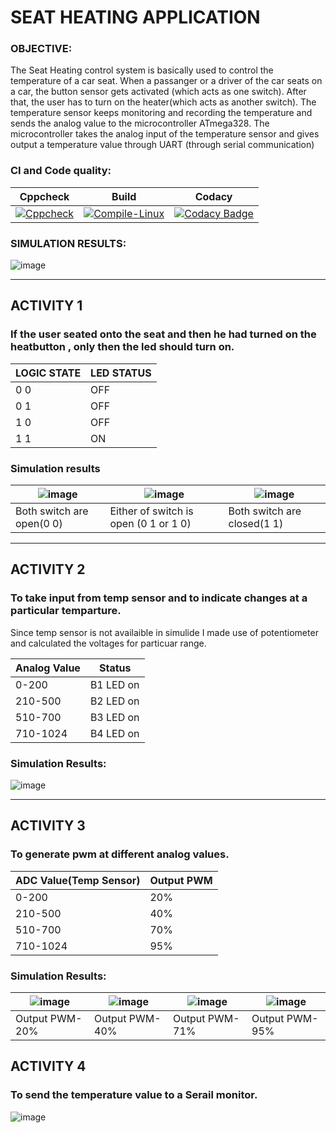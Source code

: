 # SEAT HEATING APPLICATION

### OBJECTIVE:
The Seat Heating control system is basically used to control the temperature of a car seat. When a passanger or a driver of the car seats on a car, the button sensor gets activated (which acts as one switch). After that, the user has to turn on the heater(which acts as another switch). The temperature sensor keeps monitoring and recording the temperature and sends the analog value to the microcontroller ATmega328. The microcontroller takes the analog input of the temperature sensor and gives output a temperature value through UART (through serial communication)

### CI and Code quality:
|Cppcheck|Build|Codacy|
|---|---|---|
|[![Cppcheck](https://github.com/256644/LttsEmbeddedc/actions/workflows/code.yml/badge.svg)](https://github.com/256644/LttsEmbeddedc/actions/workflows/code.yml)|[![Compile-Linux](https://github.com/256644/LttsEmbeddedc/actions/workflows/compile.yml/badge.svg)](https://github.com/256644/LttsEmbeddedc/actions/workflows/compile.yml)|[![Codacy Badge](https://app.codacy.com/project/badge/Grade/6d0c2956e64a4cfa9bb14f55a17301b0)](https://www.codacy.com/gh/256644/LttsEmbeddedc/dashboard?utm_source=github.com&amp;utm_medium=referral&amp;utm_content=256644/LttsEmbeddedc&amp;utm_campaign=Badge_Grade)|


### SIMULATION RESULTS:

![image](https://user-images.githubusercontent.com/69230664/127031627-06e5a6f9-3c53-498f-8d42-3c2667902d8c.png)


----
## ACTIVITY 1
 
### If the user seated onto the seat and then he had turned on the heatbutton , only then the led should turn on.
|LOGIC STATE |LED STATUS|
|---|---|
|0  0|  OFF|
|0 1|OFF|
|1 0 |OFF|
|1 1 |ON|
### Simulation results

|![image](https://user-images.githubusercontent.com/69230664/127032661-cfdbc6c9-7d01-4980-abc8-2da6f12f5548.png)|![image](https://user-images.githubusercontent.com/69230664/127032805-90c7eb64-2d28-405d-97d9-3519eb466ee8.png)|![image](https://user-images.githubusercontent.com/69230664/127032884-a63763fb-0f02-44fa-83e5-b50581ebaec5.png)|
|---|---|---|
|Both switch are open(0 0)|Either of switch is open (0 1 or 1 0)|Both switch are closed(1 1)|




----
## ACTIVITY 2
  
### To take input from temp sensor and to indicate changes at a particular temparture.
Since temp sensor is not availaible in simulide I made use of potentiometer and calculated the voltages for particuar range.


|Analog Value|Status|
 |---|---|
 |0-200|B1 LED on|
|	210-500|	B2 LED on|
|	510-700	|B3 LED on|
|	710-1024|	B4 LED on|

### Simulation Results:
![image](https://user-images.githubusercontent.com/69230664/127034792-cde7bfab-0242-4c86-a596-0b12ef45ba55.png)


----
## ACTIVITY 3

### To generate pwm at different analog values.

|ADC Value(Temp Sensor)|Output PWM|
|---|---|
|0-200 |20%| 
|210-500 |40%| 
|510-700 |70% |
|710-1024| 95% |

### Simulation Results:

|![image](https://user-images.githubusercontent.com/69230664/127035452-40699664-2fc0-4164-b646-885053ff829d.png)|![image](https://user-images.githubusercontent.com/69230664/127035515-55731505-ef44-4635-94b1-5e0179a85a75.png)|![image](https://user-images.githubusercontent.com/69230664/127036406-a73e8ac6-ae72-4794-99a3-154970db4b87.png)|![image](https://user-images.githubusercontent.com/69230664/127036472-702abf6e-ebfb-4839-87d9-f453200f799b.png)|
|---|---|---|---|
|Output PWM-20%|Output PWM-40%|Output PWM-71%|Output PWM-95%|

## ACTIVITY 4
### To send the temperature value to a Serail monitor.

![image](https://user-images.githubusercontent.com/69230664/127036538-569a92eb-41e0-47a6-a32b-4e14e6d72c2e.png)

